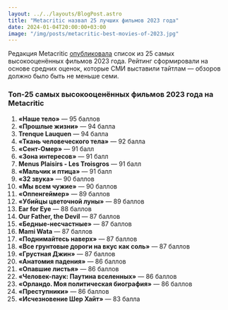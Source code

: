 ```yaml
---
layout: ../../layouts/BlogPost.astro
title: "Metacritic назвал 25 лучших фильмов 2023 года"
date: 2024-01-04T20:00:00+03:00
image: "/img/posts/metacritic-best-movies-of-2023.jpg"
---
```


Редакция Metacritic [опубликовала](https://www.metacritic.com/pictures/best-movies-of-2023/) список из 25 самых высокооценённых фильмов 2023 года. Рейтинг сформировали на основе средних оценок, которые СМИ выставили тайтлам — обзоров должно было быть не меньше семи.

### Топ-25 самых высокооценённых фильмов 2023 года на Metacritic

1. **«Наше тело»** — 95 баллов
2. **«Прошлые жизни»** — 94 балла
3. **Trenque Lauquen** — 94 балла
4. **«Ткань человеческого тела»** — 92 балла
5. **«Сент-Омер»** — 91 балл
6. **«Зона интересов»** — 91 балл
7. **Menus Plaisirs - Les Troisgros** — 91 балл
8. **«Мальчик и птица»** — 91 балл
9. **«32 звука»** — 90 баллов
10. **«Мы всем чужие»** — 90 баллов
11. **«Оппенгеймер»** — 89 баллов
12. **«Убийцы цветочной луны»** — 89 баллов
13. **Ear for Eye** — 88 баллов
14. **Our Father, the Devil** — 87 баллов
15. **«Бедные-несчастные»** — 87 баллов
16. **Mami Wata** — 87 баллов
17. **«Поднимайтесь наверх»** — 87 баллов
18. **«Все грунтовые дороги на вкус как соль»** — 87 баллов
19. **«Грустная Джин»** — 87 баллов
20. **«Анатомия падения»** — 86 баллов
21. **«Опавшие листья»** — 86 баллов
22. **«Человек-паук: Паутина вселенных»** — 86 баллов
23. **«Орландо. Моя политическая биография»** — 86 баллов
24. **«Преступники»** — 86 баллов
25. **«Исчезновение Шер Хайт»** — 83 балла